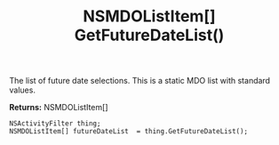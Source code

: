 ﻿---
uid: crmscript_ref_NSActivityFilter_GetFutureDateList
title: NSMDOListItem[] GetFutureDateList()
intellisense: NSActivityFilter.GetFutureDateList
keywords: NSActivityFilter, GetFutureDateList
so.topic: reference
---

The list of future date selections. This is a static MDO list with standard values.

**Returns:** NSMDOListItem[]


```crmscript
NSActivityFilter thing;
NSMDOListItem[] futureDateList  = thing.GetFutureDateList();
```
